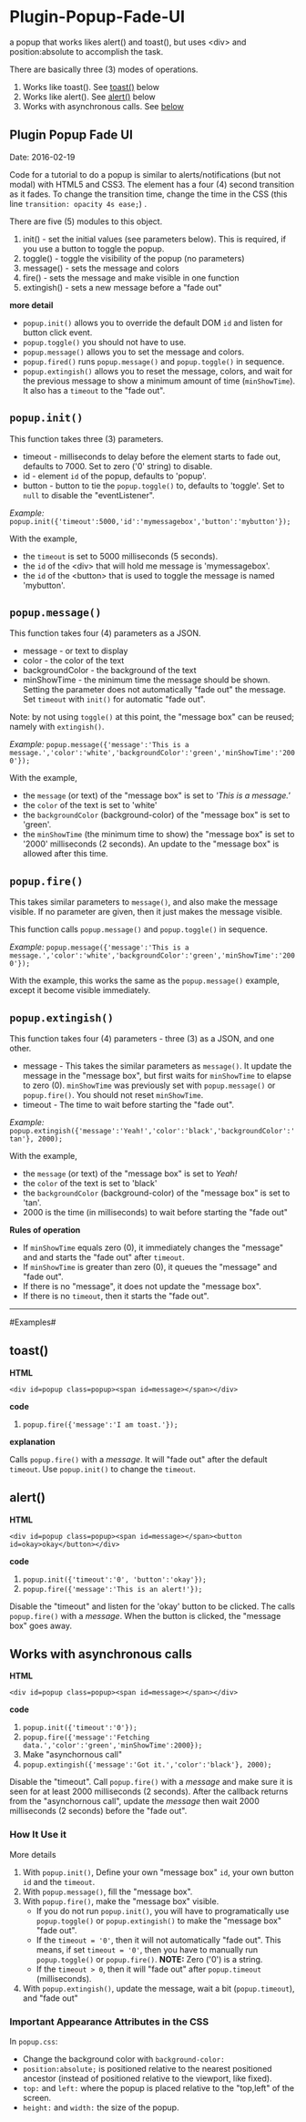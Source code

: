 # Plugin-Popup-Fade-UI
a popup that works likes alert() and toast(), but uses &lt;div> and position:absolute to accomplish the task.

There are basically three (3) modes of operations.

1. Works like toast(). See [toast()](#toast) below
2. Works like alert(). See [alert()](#alert) below
3. Works with asynchronous calls. See [below](#asyncCalls)

## Plugin Popup Fade UI ##
Date: 2016-02-19

Code for a tutorial to do a popup is similar to alerts/notifications (but not modal) with HTML5 and CSS3. The element has a four (4) second transition as it fades. To change the transition time, change the time in the CSS (this line `transition: opacity 4s ease;`) .

There are five (5) modules to this object.

1. init()      - set the initial values (see parameters below). This is required, if you use a button to toggle the popup.
2. toggle()    - toggle the visibility of the popup (no parameters)
3. message()   - sets the message and colors
4. fire()      - sets the message and make visible in one function
5. extingish() - sets a new message before a "fade out"

**more detail**

- `popup.init()` allows you to override the default DOM `id` and listen for button click event.
- `popup.toggle()` you should not have to use.
- `popup.message()` allows you to set the message and colors.
- `popup.fired()` runs `popup.message()` and `popup.toggle()` in sequence.
- `popup.extingish()` allows you to reset the message, colors, and wait for the previous message to show a minimum amount of time (`minShowTime`). It also has a `timeout` to the "fade out".

## `popup.init()` ##

This function takes three (3) parameters.

- timeout - milliseconds to delay before the element starts to fade out, defaults to 7000. Set to zero ('0' string) to disable.
- id      - element `id` of the popup, defaults to 'popup'.
- button  - button to tie the `popup.toggle()` to, defaults to 'toggle'. Set to `null` to disable the "eventListener".

*Example:* ` popup.init({'timeout':5000,'id':'mymessagebox','button':'mybutton'}); `

With the example,
- the `timeout` is set to 5000 milliseconds (5 seconds).
- the `id` of the &lt;div&gt; that will hold me message is 'mymessagebox'.
- the `id` of the &lt;button&gt; that is used to toggle the message is named 'mybutton'.

## `popup.message()` ##

This function takes four (4) parameters as a JSON.

- message         - or text to display
- color           - the color of the text
- backgroundColor - the background of the text
- minShowTime     - the minimum time the message should be shown. Setting the parameter does not automatically "fade out" the message. Set `timeout` with `init()` for automatic "fade out".

Note: by not using `toggle()` at this point, the "message box" can be reused; namely with `extingish()`.

*Example:* `popup.message({'message':'This is a message.','color':'white','backgroundColor':'green','minShowTime':'2000'});`

With the example,
- the `message` (or text) of the "message box" is set to *'This is a message.'*
- the `color` of the text is set to 'white'
- the `backgroundColor` (background-color) of the "message box" is set to 'green'.
- the `minShowTime` (the minimum time to show) the "message box" is set to '2000' milliseconds (2 seconds). An update to the "message box" is allowed after this time.

## `popup.fire()` ##

This takes similar parameters to `message()`, and also make the message visible. If no parameter are given, then it just makes the message visible. 

This function calls `popup.message()` and `popup.toggle()` in sequence.

*Example:* `popup.message({'message':'This is a message.','color':'white','backgroundColor':'green','minShowTime':'2000'});`

With the example, this works the same as the `popup.message()` example, except it become visible immediately.


## `popup.extingish()` ##

This function takes four (4) parameters - three (3) as a JSON, and one other.

- message - This takes the similar parameters as `message()`. It update the message in the "message box", but first waits for `minShowTime` to elapse to zero (0). `minShowTime` was previously set with `popup.message()` or `popup.fire()`. You should not reset `minShowTime`.
- timeout - The time to wait before starting the "fade out".


*Example:* ` popup.extingish({'message':'Yeah!','color':'black','backgroundColor':'tan'}, 2000); `

With the example, 
- the `message` (or text) of the "message box" is set to *Yeah!*
- the `color` of the text is set to 'black'
- the `backgroundColor` (background-color) of the "message box" is set to 'tan'.
- 2000 is the time (in milliseconds) to wait before starting the "fade out"

**Rules of operation**

- If `minShowTime` equals zero (0), it immediately changes the "message" and and starts the "fade out" after `timeout`.
- If `minShowTime` is greater than zero (0), it queues the "message" and "fade out".
- If there is no "message", it does not update the "message box".
- If there is no `timeout`, then it starts the "fade out".

----

#Examples#

## <a name=toast>toast()</a> ##

**HTML**

    <div id=popup class=popup><span id=message></span></div>

**code**

1. `popup.fire({'message':'I am toast.'});`

**explanation**

Calls `popup.fire()` with a *message*. It will "fade out" after the default `timeout`. Use `popup.init()` to change the `timeout`.

## <a name=alert>alert()</a> ##

**HTML**

    <div id=popup class=popup><span id=message></span><button id=okay>okay</button></div>

**code**

1. `popup.init({'timeout':'0', 'button':'okay'});`
2. `popup.fire({'message':'This is an alert!'});`

Disable the "timeout" and listen for the 'okay' button to be clicked. The calls `popup.fire()` with a *message*. When the button is clicked, the "message box" goes away.

## <a name=asyncCalls>Works with asynchronous calls</a> ##

**HTML**

    <div id=popup class=popup><span id=message></span></div>

**code**

1. `popup.init({'timeout':'0'});`
2. `popup.fire({'message':'Fetching data.','color':'green','minShowTime':2000});`
3. Make "asynchornous call"
4. `popup.extingish({'message':'Got it.','color':'black'}, 2000);`

Disable the "timeout". Call `popup.fire()` with a *message* and make sure it is seen for at least 2000 milliseconds (2 seconds). After the callback returns from the "asynchornous call", update the *message* then wait 2000 milliseconds (2 seconds) before the "fade out".

### How It Use it ###

More details

1. With `popup.init()`, Define your own "message box" `id`, your own button `id` and the `timeout`.
2. With `popup.message()`, fill the "message box".
3. With `popup.fire()`, make the "message box" visible.
    - If you do not run `popup.init()`, you will have to programatically use `popup.toggle()` or `popup.extingish()` to make the "message box" "fade out".
    - If the `timeout = '0'`, then it will not automatically "fade out". This means, if set `timeout = '0'`, then you have to manually run `popup.toggle()` or `popup.fire()`. **NOTE:** Zero ('0') is a string.
    - If the `timeout > 0`, then it will "fade out" after `popup.timeout` (milliseconds).
4. With `popup.extingish()`, update the message, wait a bit (`popup.timeout`), and "fade out"

### Important Appearance Attributes in the CSS ##

In `popup.css`:

- Change the background color with `background-color:`
- `position:absolute;` is positioned relative to the nearest positioned ancestor (instead of positioned relative to the viewport, like fixed).
- `top:` and `left:` where the popup is placed relative to the "top,left" of the screen.
- `height:` and `width:` the size of the popup.
